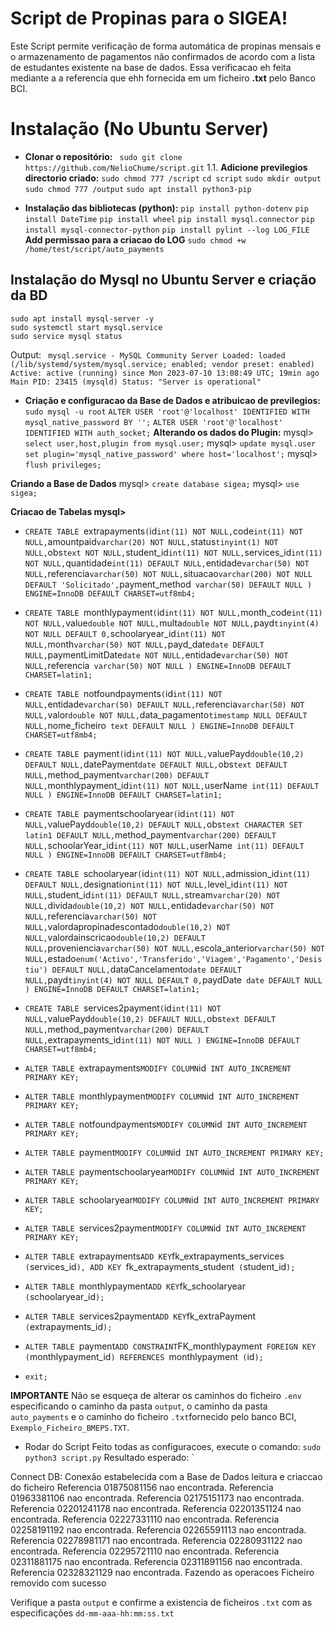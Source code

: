 # Script de Propinas para o SIGEA!

Este Script permite verificação  de forma automática de propinas mensais e o armazenamento de pagamentos não confirmados de acordo com a lista de estudantes existente na base de dados. Essa verificacao eh feita mediante a a referencia que ehh fornecida em um ficheiro **.txt** pelo Banco BCI.  

# Instalação (No Ubuntu Server)

 - **Clonar o repositório:**
	` sudo git clone https://github.com/NelioChume/script.git`
	1.1. **Adicione previlegios directorio criado:** 
	`sudo chmod 777 /script`
	`cd script`
	`sudo mkdir output`
	`sudo chmod 777 /output`
	`sudo apt install python3-pip`
	
 - **Instalação das bibliotecas (python):**
	`pip install python-dotenv`
	`pip install DateTime`
	`pip install wheel`
	`pip install mysql.connector`
	`pip install mysql-connector-python`
	`pip install pylint --log LOG_FILE`
	**Add permissao para a criacao do LOG**
	`sudo chmod +w /home/test/script/auto_payments`
	
## Instalação do Mysql no Ubuntu Server e criação da BD
	sudo apt install mysql-server -y
	sudo systemctl start mysql.service
	sudo service mysql status
Output:
		` mysql.service - MySQL Community Server
Loaded: loaded (/lib/systemd/system/mysql.service; enabled; vendor preset: enabled)
 Active: active (running) since Mon 2023-07-10 13:08:49 UTC; 19min ago
  Main PID: 23415 (mysqld)
Status: "Server is operational"`
 - **Criação e configuracao da Base de Dados e atribuicao de previlegios:**
 `sudo mysql -u root`
 `ALTER USER 'root'@'localhost' IDENTIFIED WITH mysql_native_password BY '';`
 `ALTER USER 'root'@'localhost' IDENTIFIED WITH auth_socket;`
 **Alterando os dados do Plugin:**
 mysql> `select user,host,plugin from mysql.user;`
 mysql> `update mysql.user set plugin='mysql_native_password' where host='localhost';`
 mysql> `flush privileges;`
 
 **Criando a Base de Dados**
 mysql> `create database sigea;`
 mysql> `use sigea;`
 
 **Criacao de Tabelas mysql>**
- `CREATE TABLE `extrapayments` (
  `id` int(11) NOT NULL,
  `code` int(11) NOT NULL,
  `amountpaid` varchar(20) NOT NULL,
  `status` tinyint(1) NOT NULL,
  `obs` text NOT NULL,
  `student_id` int(11) NOT NULL,
  `services_id` int(11) NOT NULL,
  `quantidade` int(11) DEFAULT NULL,
  `entidade` varchar(50) NOT NULL,
  `referencia` varchar(50) NOT NULL,
  `situacao` varchar(200) NOT NULL DEFAULT 'Solicitado',
  `payment_method` varchar(50) DEFAULT NULL
) ENGINE=InnoDB DEFAULT CHARSET=utf8mb4;`

- `CREATE TABLE `monthlypayment` (
  `id` int(11) NOT NULL,
  `month_code` int(11) NOT NULL,
  `value` double NOT NULL,
  `multa` double NOT NULL,
  `payd` tinyint(4) NOT NULL DEFAULT 0,
  `schoolaryear_id` int(11) NOT NULL,
  `month` varchar(50) NOT NULL,
  `payd_date` date DEFAULT NULL,
  `paymentLimitDate` date NOT NULL,
  `entidade` varchar(50) NOT NULL,
  `referencia` varchar(50) NOT NULL
) ENGINE=InnoDB DEFAULT CHARSET=latin1;`

- `CREATE TABLE `notfoundpayments` (
  `id` int(11) NOT NULL,
  `entidade` varchar(50) DEFAULT NULL,
  `referencia` varchar(50) NOT NULL,
  `valor` double NOT NULL,
  `data_pagamento` timestamp NULL DEFAULT NULL,
  `nome_ficheiro` text DEFAULT NULL
) ENGINE=InnoDB DEFAULT CHARSET=utf8mb4;`

- `CREATE TABLE `payment` (
  `id` int(11) NOT NULL,
  `valuePayd` double(10,2) DEFAULT NULL,
  `datePayment` date DEFAULT NULL,
  `obs` text DEFAULT NULL,
  `method_payment` varchar(200) DEFAULT NULL,
  `monthlypayment_id` int(11) NOT NULL,
  `userName` int(11) DEFAULT NULL
) ENGINE=InnoDB DEFAULT CHARSET=latin1;`

- `CREATE TABLE `paymentschoolaryear` (
  `id` int(11) NOT NULL,
  `valuePayd` double(10,2) DEFAULT NULL,
  `obs` text CHARACTER SET latin1 DEFAULT NULL,
  `method_payment` varchar(200) DEFAULT NULL,
  `schoolarYear_id` int(11) NOT NULL,
  `userName` int(11) DEFAULT NULL
) ENGINE=InnoDB DEFAULT CHARSET=utf8mb4;`

- `CREATE TABLE `schoolaryear` (
  `id` int(11) NOT NULL,
  `admission_id` int(11) DEFAULT NULL,
  `designation` int(11) NOT NULL,
  `level_id` int(11) NOT NULL,
  `student_id` int(11) DEFAULT NULL,
  `stream` varchar(20) NOT NULL,
  `divida` double(10,2) NOT NULL,
  `entidade` varchar(50) NOT NULL,
  `referencia` varchar(50) NOT NULL,
  `valordapropinadescontado` double(10,2) NOT NULL,
  `valordainscricao` double(10,2) DEFAULT NULL,
  `proveniencia` varchar(50) NOT NULL,
  `escola_anterior` varchar(50) NOT NULL,
  `estado` enum('Activo','Transferido','Viagem','Pagamento','Desistiu') DEFAULT NULL,
  `dataCancelamento` date DEFAULT NULL,
  `payd` tinyint(4) NOT NULL DEFAULT 0,
  `paydDate` date DEFAULT NULL
) ENGINE=InnoDB DEFAULT CHARSET=latin1;`

- `CREATE TABLE `services2payment` (
  `id` int(11) NOT NULL,
  `valuePayd` double(10,2) DEFAULT NULL,
  `obs` text DEFAULT NULL,
  `method_payment` varchar(200) DEFAULT NULL,
  `extrapayments_id` int(11) NOT NULL
) ENGINE=InnoDB DEFAULT CHARSET=utf8mb4;
`
- `ALTER TABLE `extrapayments` MODIFY COLUMN `id` INT AUTO_INCREMENT PRIMARY KEY;`
-  `ALTER TABLE `monthlypayment` MODIFY COLUMN `id` INT AUTO_INCREMENT PRIMARY KEY;`
-  `ALTER TABLE `notfoundpayments` MODIFY COLUMN `id` INT AUTO_INCREMENT PRIMARY KEY;`
-  `ALTER TABLE `payment` MODIFY COLUMN `id` INT AUTO_INCREMENT PRIMARY KEY;`
- `ALTER TABLE `paymentschoolaryear` MODIFY COLUMN `id` INT AUTO_INCREMENT PRIMARY KEY;`
- `ALTER TABLE `schoolaryear` MODIFY COLUMN `id` INT AUTO_INCREMENT PRIMARY KEY;`
- `ALTER TABLE `services2payment` MODIFY COLUMN `id` INT AUTO_INCREMENT PRIMARY KEY;`
- `ALTER TABLE `extrapayments`
 ADD KEY `fk_extrapayments_services` (`services_id`),
  ADD KEY `fk_extrapayments_student` (`student_id`);`
- `ALTER TABLE `monthlypayment`
 ADD KEY `fk_schoolaryear` (`schoolaryear_id`);`
 - `ALTER TABLE `services2payment`
 ADD KEY `fk_extraPayment` (`extrapayments_id`);`
 - `ALTER TABLE `payment`
  ADD CONSTRAINT `FK_monthlypayment` FOREIGN KEY (`monthlypayment_id`) REFERENCES `monthlypayment` (`id`);`
- `exit;`

**IMPORTANTE**
Não se esqueça de alterar os caminhos do ficheiro `.env` especificando o caminho da pasta `output`, o caminho da pasta `auto_payments` e o caminho do ficheiro `.txt`fornecido pelo banco BCI, `Exemplo_Ficheiro_BMEPS.TXT`. 

- Rodar do Script
Feito todas as configuracoes, execute o comando:
`sudo python3 script.py`
Resultado esperado:
`
	
Connect DB: Conexão estabelecida com a Base de Dados
leitura e criaccao do ficheiro
Referencia 01875081156 nao encontrada.
Referencia 01963381106 nao encontrada.
Referencia 02175151173 nao encontrada.
Referencia 02201241178 nao encontrada.
Referencia 02201351124 nao encontrada.
Referencia 02227331110 nao encontrada.
Referencia 02258191192 nao encontrada.
Referencia 02265591113 nao encontrada.
Referencia 02278981171 nao encontrada.
Referencia 02280931122 nao encontrada.
Referencia 02295721110 nao encontrada.
Referencia 02311881175 nao encontrada.
Referencia 02311891156 nao encontrada.
Referencia 02328321129 nao encontrada.
Fazendo as operacoes
Ficheiro removido com sucesso

Verifique a pasta `output` e confirme a existencia de ficheiros `.txt` com as especificações `dd-mm-aaa-hh:mm:ss.txt` 